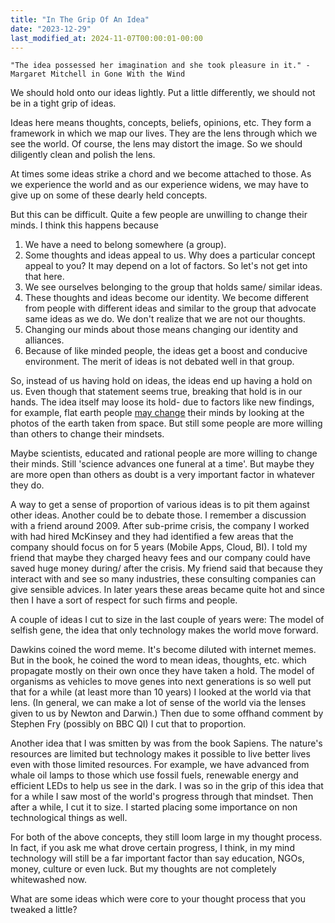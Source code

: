 ```yaml
---
title: "In The Grip Of An Idea"
date: "2023-12-29"
last_modified_at: 2024-11-07T00:00:01-00:00
---
```


`"The idea possessed her imagination and she took pleasure in it." - Margaret Mitchell in Gone With the Wind`

We should hold onto our ideas lightly. Put a little differently, we should not be in a tight grip of ideas. 

Ideas here means thoughts, concepts, beliefs, opinions, etc. They form a framework in which we map our lives. They are the lens through which we see the world. Of course, the lens may distort the image. So we should diligently clean and polish the lens.

At times some ideas strike a chord and we become attached to those. As we experience the world and as our experience widens, we may have to give up on some of these dearly held concepts. 

But this can be difficult. Quite a few people are unwilling to change their minds. I think this happens because 
1. We have a need to belong somewhere (a group).
2. Some thoughts and ideas appeal to us. Why does a particular concept appeal to you? It may depend on a lot of factors. So let's not get into that here.
3. We see ourselves belonging to the group that holds same/ similar ideas.
4. These thoughts and ideas become our identity. We become different from people with different ideas and similar to the group that advocate same ideas as we do. We don't realize that we are not our thoughts.
5. Changing our minds about those means changing our identity and alliances.
6. Because of like minded people, the ideas get a boost and conducive environment. The merit of ideas is not debated well in that group.

So, instead of us having hold on ideas, the ideas end up having a hold on us. Even though that statement seems true, breaking that hold is in our hands. The idea itself may loose its hold- due to factors like new findings, for example, flat earth people [may change](https://www.youtube.com/watch?v=qmpFlOh7Uk4&t=320s) their minds by looking at the photos of the earth taken from space. But still some people are more willing than others to change their mindsets.

Maybe scientists, educated and rational people are more willing to change their minds. Still 'science advances one funeral at a time'. But maybe they are more open than others as doubt is a very important factor in whatever they do.

A way to get a sense of proportion of various ideas is to pit them against other ideas. Another could be to debate those. I remember a discussion with a friend around 2009. After sub-prime crisis, the company I worked with had hired McKinsey and they had identified a few areas that the company should focus on for 5 years (Mobile Apps, Cloud, BI). I told my friend that maybe they charged heavy fees and our company could have saved huge money during/ after the crisis. My friend said that because they interact with and see so many industries, these consulting companies can give sensible advices. In later years these areas became quite hot and since then I have a sort of respect for such firms and people.

A couple of ideas I cut to size in the last couple of years were: The model of selfish gene, the idea that only technology makes the world move forward.

Dawkins coined the word meme. It's become diluted with internet memes. But in the book, he coined the word to mean ideas, thoughts, etc. which propagate mostly on their own once they have taken a hold. The model of organisms as vehicles to move genes into next generations is so well put that for a while (at least more than 10 years) I looked at the world via that lens. (In general, we can make a lot of sense of the world via the lenses given to us by Newton and Darwin.) Then due to some offhand comment by Stephen Fry (possibly on BBC QI) I cut that to proportion.

Another idea that I was smitten by was from the book Sapiens. The nature's resources are limited but technology makes it possible to live better lives even with those limited resources. For example, we have advanced from whale oil lamps to those which use fossil fuels, renewable energy and efficient LEDs to help us see in the dark. I was so in the grip of this idea that for a while I saw most of the world's progress through that mindset. Then after a while, I cut it to size. I started placing some importance on non technological things as well.

For both of the above concepts, they still loom large in my thought process. In fact, if you ask me what drove certain progress, I think, in my mind technology will still be a far important factor than say education, NGOs, money, culture or even luck. But my thoughts are not completely whitewashed now.

What are some ideas which were core to your thought process that you tweaked a little?